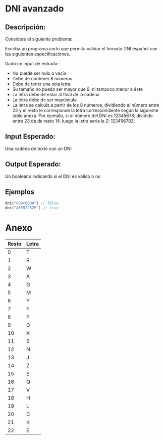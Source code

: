 # DNI avanzado

## Descripción:

Considere el siguiente problema:

Escriba un programa corto que permita validar el formato DNI español con las siguientes
especificaciones.

Dado un input de entrada :

* 	No puede ser nulo o vacío
*	Debe de contener 8 números
*	Debe de tener una sola letra
* 	Su tamaño no puedo ser mayor que 9, ni tampoco menor a éste
*	La letra debe de estar al final de la cadena
*	La letra debe de ser mayúscula
*	La letra se calcula a partir de los 8 números, dividiendo el número entre 23 y el resto le corresponde la letra  correspondiente según la siguiente tabla anexa. Por ejemplo, si el número del DNI es 12345678, dividido entre 23 da de resto 14, luego la letra sería la Z: 12345678Z.

## Input Esperado:

Una cadena de texto con un DNI

## Output Esperado:

Un booleano indicando si el DNI es válido o no


## Ejemplos

```php
dni("000c0000") // false
dni("46552252E") // true
```

# Anexo


| Resto | Letra |
|-------|-------|
| 0     | T     |
| 1     | R     |
| 2     | W     |
| 3     | A     |
| 4     | G     |
| 5     | M     |
| 6     | Y     |
| 7     | F     |
| 8     | P     |
| 9     | D     |
| 10    | X     |
| 11    | B     |
| 12    | N     |
| 13    | J     |
| 14    | Z     |
| 15    | S     |
| 16    | Q     |
| 17    | V     |
| 18    | H     |
| 19    | L     |
| 20    | C     |
| 21    | K     |
| 22    | E     |
